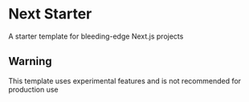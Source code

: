 # Next Starter

A starter template for bleeding-edge Next.js projects

## Warning

This template uses experimental features and is not recommended for production use
